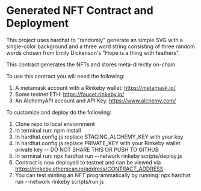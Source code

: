 # Generated NFT Contract and Deployment

This project uses hardhat to "randomly" generate an simple SVG with a single-color background and a three word string consisting of three random words chosen from Emily Dickenson's "Hope is a thing with feathers".

This contract generates the NFTs and stores meta-directly on-chain.

To use this contract you will need the following:

1. A metamask account with a Rinkeby wallet: https://metamask.io/
2. Some testnet ETH: https://faucet.rinkeby.io/
3. An AlchemyAPI account and API Key: https://www.alchemy.com/

To customize and deploy do the following:

1. Clone repo to local enviornment
2. In terminal run: npm install
3. In hardhat.config.js replace STAGING_ALCHEMY_KEY with your key
4. In hardhat.config.js replace PRIVATE_KEY with your Rinkeby wallet private key -- DO NOT SHARE THIS OR PUSH TO GITHUB
5. In terminal run: npx hardhat run --network rinkeby scripts/deploy.js
6. Contract is now deployed to testnet and can be viewed via https://rinkeby.etherscan.io/address/CONTRACT_ADDRESS
7. You can test minting an NFT programmatically by running: npx hardhat run --network rinkeby scripts/run.js
